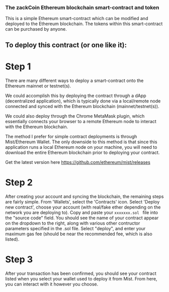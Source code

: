 ### The zackCoin Ethereum blockchain smart-contract and token
This is a simple Ethereum smart-contract which can be modified and deployed to the Ethereum blockchain.
The tokens within this smart-contract can be purchased by anyone.

## To deploy this contract (or one like it):
# Step 1
There are many different ways to deploy a smart-contract onto the Ethereum mainnet or testnet(s).

We could accomplish this by deploying the contract through a dApp (decentralized application), which is typically done via a local/remote node connected and synced with the Ethereum blockchain (mainnet/testnet(s)).

We could also deploy through the Chrome MetaMask plugin, which essentially connects your browser to a remote Ethereum node to interact with the Ethereum blockchain.

The method I prefer for simple contract deployments is through Mist/Ethereum Wallet. The only downside to this method is that since this application runs a local Ethereum node on your machine, you will need to download the entire Ethereum blockchain prior to deploying your contract.

Get the latest version here https://github.com/ethereum/mist/releases

# Step 2
After creating your account and syncing the blockchain, the remaining steps are fairly simple.
From 'Wallets', select the 'Contracts' icon.
Select 'Deploy new contract', choose your account (with real/fake ether depending on the network you are deploying to).
Copy and paste your ```xxxxxxx.sol ``` file into the "source code" field.
You should see the name of your contract appear on the dropdown to the right, along with various other contructor parameters specified in the .sol file.
Select "deploy", and enter your maximum gas fee (should be near the recommended fee, which is also listed).

# Step 3
After your transaction has been confirmed, you should see your contract listed when you select your wallet used to deploy it from Mist.
From here, you can interact with it however you choose.
